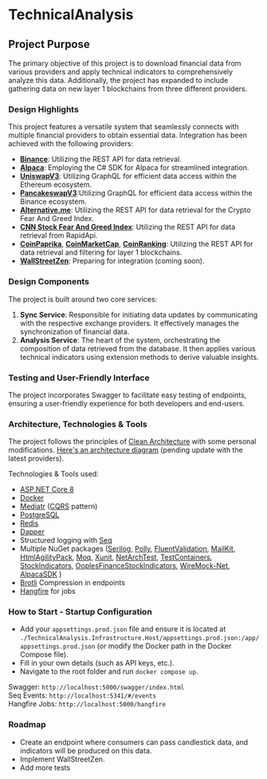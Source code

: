 # TechnicalAnalysis

## Project Purpose
The primary objective of this project is to download financial data from various providers and apply technical indicators to comprehensively analyze this data. Additionally, the project has expanded to include gathering data on new layer 1 blockchains from three different providers.

### Design Highlights
This project features a versatile system that seamlessly connects with multiple financial providers to obtain essential data. Integration has been achieved with the following providers:

- **[Binance](https://www.binance.com/)**: Utilizing the REST API for data retrieval.
- **[Alpaca](https://alpaca.markets/)**: Employing the C# SDK for Alpaca for streamlined integration.
- **[UniswapV3](https://app.uniswap.org/explore)**: Utilizing GraphQL for efficient data access within the Ethereum ecosystem.
- **[PancakeswapV3](https://pancakeswap.finance/info/v3)**:Utilizing GraphQL for efficient data access within the Binance ecosystem.
- **[Alternative.me](https://alternative.me/crypto/fear-and-greed-index/)**: Utilizing the REST API for data retrieval for the Crypto Fear And Greed Index.
- **[CNN Stock Fear And Greed Index](https://rapidapi.com/rpi4gx/api/fear-and-greed-index)**: Utilizing the REST API for data retrieval from RapidApi.
- **[CoinPaprika](https://coinpaprika.com/)**, **[CoinMarketCap](https://coinmarketcap.com/)**, **[CoinRanking](https://coinranking.com/)**: Utilizing the REST API for data retrieval and filtering for layer 1 blockchains.
- **[WallStreetZen](https://www.wallstreetzen.com/)**: Preparing for integration (coming soon).

### Design Components
The project is built around two core services:

1. **Sync Service**: Responsible for initiating data updates by communicating with the respective exchange providers. It effectively manages the synchronization of financial data.
2. **Analysis Service**: The heart of the system, orchestrating the composition of data retrieved from the database. It then applies various technical indicators using extension methods to derive valuable insights.

### Testing and User-Friendly Interface
The project incorporates Swagger to facilitate easy testing of endpoints, ensuring a user-friendly experience for both developers and end-users.

### Architecture, Technologies & Tools
The project follows the principles of [Clean Architecture](https://blog.cleancoder.com/uncle-bob/2012/08/13/the-clean-architecture.html) with some personal modifications. [Here's an architecture diagram](https://miro.com/app/board/uXjVMsAK0lU=/?share_link_id=213007625723) (pending update with the latest providers).

Technologies & Tools used:
- [ASP.NET Core 8](https://learn.microsoft.com/en-us/aspnet/core/introduction-to-aspnet-core?view=aspnetcore-8.0)
- [Docker](https://www.docker.com/)
- [Mediatr](https://github.com/jbogard/MediatR) ([CQRS](https://docs.microsoft.com/en-us/azure/architecture/guide/architecture-styles/cqrs) pattern)
- [PostgreSQL](https://www.postgresql.org/)
- [Redis](https://redis.io/)
- [Dapper](https://github.com/DapperLib/Dapper)
- Structured logging with [Seq](https://datalust.co/seq)
- Multiple NuGet packages ([Serilog](https://serilog.net/), [Polly](https://www.pollydocs.org/), [FluentValidation](https://docs.fluentvalidation.net/en/latest/), [MailKit](https://github.com/jstedfast/MailKit), [HtmlAgilityPack](https://html-agility-pack.net/), [Moq](https://github.com/devlooped/moq), [Xunit](https://xunit.net/docs/getting-started/netfx/visual-studio), [NetArchTest](https://github.com/BenMorris/NetArchTest), [TestContainers](https://dotnet.testcontainers.org/), [StockIndicators](https://dotnet.stockindicators.dev/), [OoplesFinanceStockIndicators](https://github.com/ooples/OoplesFinance.StockIndicators), [WireMock-Net](https://github.com/WireMock-Net/WireMock.Net), [AlpacaSDK](https://github.com/alpacahq/alpaca-trade-api-csharp) )
- [Brotli](https://devblogs.microsoft.com/dotnet/introducing-support-for-brotli-compression/) Compression in endpoints
- [Hangfire](https://www.hangfire.io/) for jobs

### How to Start - Startup Configuration
- Add your `appsettings.prod.json` file and ensure it is located at `./TechnicalAnalysis.Infrastructure.Host/appsettings.prod.json:/app/appsettings.prod.json` (or modify the Docker path in the Docker Compose file).
- Fill in your own details (such as API keys, etc.).
- Navigate to the root folder and run `docker compose up`.

Swagger: `http://localhost:5000/swagger/index.html` <br>
Seq Events: `http://localhost:5341/#/events` <br>
Hangfire Jobs: `http://localhost:5000/hangfire` <br>


### Roadmap
- Create an endpoint where consumers can pass candlestick data, and indicators will be produced on this data.
- Implement WallStreetZen.
- Add more tests

